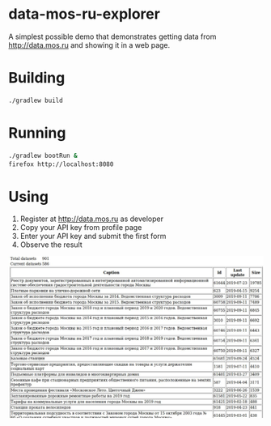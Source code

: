 # data-mos-ru-explorer
A simplest possible demo that demonstrates getting data from http://data.mos.ru and showing it in a web page.

# Building
```bash
./gradlew build
```

# Running
```bash
./gradlew bootRun &
firefox http://localhost:8080
```

# Using

1. Register at http://data.mos.ru as developer
2. Copy your API key from profile page
3. Enter your API key and submit the first form
4. Observe the result

![Screenshot](src/doc/screen1.jpg)
